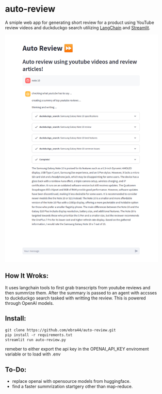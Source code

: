 # auto-review 
A smiple web app for generating short review for a product using YouTube review videos and duckduckgo search utilizing [LangChain](https://github.com/langchain-ai/langchain) and [Streamlit](https://github.com/streamlit/streamlit).

![alt text](https://github.com/ebra44/auto-review/blob/main/answer.png?raw=true)

## How It Wroks:
It uses langchain tools to first grab transcripts from youtube reviews and then summrize them. After the summary is passed to an agent with accsses to duckduckgo search tasked with writting the review. This is powered through OpenAI models. 


## Install: 
```
git clone https://github.com/ebra44/auto-review.git
pip install -r requirements.txt
streamlit run auto-review.py
```
remeber to either export the api key in the OPENAI_API_KEY enviroment variable or to load with .env

## To-Do: 
- replace openai with opensource models from huggingface.
- find a faster summrization startgery other than map-reduce.
  
